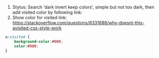 

1. Stylus: Search 'dark invert keep colors', simple but not too dark, then add visited color by following link:
2. Show color for visited link: https://stackoverflow.com/questions/8331688/why-doesnt-this-avisited-css-style-work
```css change the color to light-green
a:visited {
    background-color:#000;
    color:#000;
}
```
